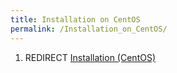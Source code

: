 ```yaml
---
title: Installation on CentOS
permalink: /Installation_on_CentOS/
---
```


1.  REDIRECT [Installation (CentOS)](/Installation_(CentOS) "wikilink")
